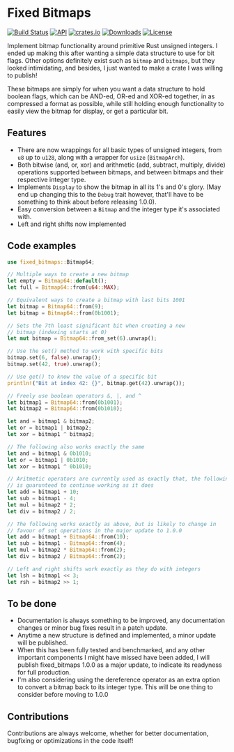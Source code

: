 # Fixed Bitmaps

[![Build Status](https://app.travis-ci.com/AQUIN0S/FixedBitmaps.svg?branch=main)](https://github.com/AQUIN0S/FixedBitmaps)
[![API](https://docs.rs/fixed_bitmaps/badge.svg)](https://docs.rs/fixed_bitmaps)
[![crates.io](https://img.shields.io/crates/v/fixed_bitmaps.svg)](https://crates.io/crates/fixed_bitmaps)
[![Downloads](https://img.shields.io/crates/d/fixed_bitmaps.svg)](https://crates.io/crates/fixed_bitmaps)
[![License](https://img.shields.io/crates/l/fixed_bitmaps.svg)](https://opensource.org/licenses)

Implement bitmap functionality around primitive Rust unsigned integers. I ended up making this after wanting a simple data structure to use for bit flags. Other options definitely exist such as `bitmap` and `bitmaps`, but they looked intimidating, and besides, I just wanted to make a crate I was willing to publish!

These bitmaps are simply for when you want a data structure to hold boolean flags, which can be AND-ed, OR-ed and XOR-ed together, in as compressed a format as possible, while still holding enough functionality to easily view the bitmap for display, or get a particular bit.

## Features

- There are now wrappings for all basic types of unsigned integers, from `u8` up to `u128`, along with a wrapper for `usize` (`BitmapArch`).
- Both bitwise (and, or, xor) and arithmetic (add, subtract, multiply, divide) operations supported between bitmaps, and between bitmaps and their respective integer type.
- Implements `Display` to show the bitmap in all its 1's and 0's glory. (May end up changing this to the `Debug` trait however, that'll have to be something to think about before releasing 1.0.0).
- Easy conversion between a `Bitmap` and the integer type it's associated with.
- Left and right shifts now implemented

## Code examples

```rust
use fixed_bitmaps::Bitmap64;

// Multiple ways to create a new bitmap
let empty = Bitmap64::default();
let full = Bitmap64::from(u64::MAX);

// Equivalent ways to create a bitmap with last bits 1001
let bitmap = Bitmap64::from(9);
let bitmap = Bitmap64::from(0b1001);

// Sets the 7th least significant bit when creating a new
// bitmap (indexing starts at 0)
let mut bitmap = Bitmap64::from_set(6).unwrap();

// Use the set() method to work with specific bits
bitmap.set(6, false).unwrap();
bitmap.set(42, true).unwrap();

// Use get() to know the value of a specific bit
println!("Bit at index 42: {}", bitmap.get(42).unwrap());

// Freely use boolean operators &, |, and ^
let bitmap1 = Bitmap64::from(0b1001);
let bitmap2 = Bitmap64::from(0b1010);

let and = bitmap1 & bitmap2;
let or = bitmap1 | bitmap2;
let xor = bitmap1 ^ bitmap2;

// The following also works exactly the same
let and = bitmap1 & 0b1010;
let or = bitmap1 | 0b1010;
let xor = bitmap1 ^ 0b1010;

// Aritmetic operators are currently used as exactly that, the following
// is guarunteed to continue working as it does
let add = bitmap1 + 10;
let sub = bitmap1 - 4;
let mul = bitmap2 * 2;
let div = bitmap2 / 2;

// The following works exactly as above, but is likely to change in
// favour of set operations in the major update to 1.0.0
let add = bitmap1 + Bitmap64::from(10);
let sub = bitmap1 - Bitmap64::from(4);
let mul = bitmap2 * Bitmap64::from(2);
let div = bitmap2 / Bitmap64::from(2);

// Left and right shifts work exactly as they do with integers
let lsh = bitmap1 << 3;
let rsh = bitmap2 >> 1;
```

## To be done

- Documentation is always something to be improved, any documentation changes or minor bug fixes result in a patch update.
- Anytime a new structure is defined and implemented, a minor update will be published.
- When this has been fully tested and benchmarked, and any other important components I might have missed have been added, I will publish fixed_bitmaps 1.0.0 as a major update, to indicate its readyness for full production.
- I'm also considering using the dereference operator as an extra option to convert a bitmap back to its integer type. This will be one thing to consider before moving to 1.0.0

## Contributions

Contributions are always welcome, whether for better documentation, bugfixing or optimizations in the code itself!
